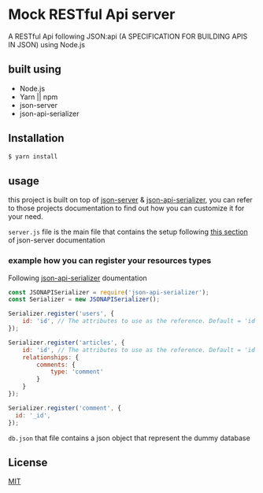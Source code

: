 # Mock RESTful Api server
A RESTful Api following JSON:api (A SPECIFICATION FOR BUILDING APIS IN JSON) using Node.js

## built using
- Node.js
- Yarn || npm
- json-server
- json-api-serializer

## Installation
```bash
$ yarn install
```

## usage
this project is built on top of [json-server](https://github.com/typicode/json-server) & [json-api-serializer](https://github.com/danivek/json-api-serializer), you can refer to those projects documentation to find out how you can customize it for your need.

`server.js` file is the main file that contains the setup following [this section](https://github.com/typicode/json-server#module) of json-server documentation

### example how you can register your resources types
Following [json-api-serializer](https://github.com/danivek/json-api-serializer) doumentation

```javascript
const JSONAPISerializer = require('json-api-serializer');
const Serializer = new JSONAPISerializer();

Serializer.register('users', {
    id: 'id', // The attributes to use as the reference. Default = 'id'.
});

Serializer.register('articles', {
    id: 'id', // The attributes to use as the reference. Default = 'id'.
    relationships: {
        comments: {
            type: 'comment'
        }
    }
});

Serializer.register('comment', {
  id: '_id',
});
```

`db.json` that file contains a json object that represent the dummy database

## License

[MIT](https://github.com/danivek/json-api-serializer/blob/master/LICENSE)
